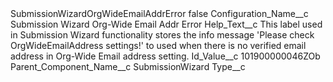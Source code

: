 <?xml version="1.0" encoding="UTF-8"?>
<CustomMetadata xmlns="http://soap.sforce.com/2006/04/metadata" xmlns:xsi="http://www.w3.org/2001/XMLSchema-instance" xmlns:xsd="http://www.w3.org/2001/XMLSchema">
    <label>SubmissionWizardOrgWideEmailAddrError</label>
    <protected>false</protected>
    <values>
        <field>Configuration_Name__c</field>
        <value xsi:type="xsd:string">Submission Wizard Org-Wide Email Addr Error</value>
    </values>
    <values>
        <field>Help_Text__c</field>
        <value xsi:type="xsd:string">This label used in Submission Wizard functionality stores the info message &apos;Please check OrgWideEmailAddress settings!&apos; to used when there is no verified email address in Org-Wide Email address setting.</value>
    </values>
    <values>
        <field>Id_Value__c</field>
        <value xsi:type="xsd:string">101900000046ZOb</value>
    </values>
    <values>
        <field>Parent_Component_Name__c</field>
        <value xsi:type="xsd:string">SubmissionWizard</value>
    </values>
    <values>
        <field>Type__c</field>
        <value xsi:nil="true"/>
    </values>
</CustomMetadata>
